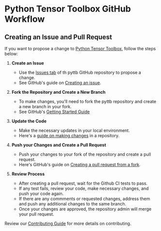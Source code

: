 # Python Tensor Toolbox GitHub Workflow

## Creating an Issue and Pull Request

If you want to propose a change to [Python Tensor Toolbox](https://github.com/sandialabs/pyttb), follow the steps below:

1. **Create an Issue**
    - Use the [Issues tab](https://github.com/sandialabs/pyttb/issues) of th pyttb GitHub repository to propose a change. 
    - See GitHub's guide on [Creating an issue](https://github.com/features/issues).


1. **Fork the Repository and Create a New Branch**
    - To make changes, you'll need to fork the pyttb repository and create a new branch in your fork. 
    - See GitHub's [Getting Started Guide](https://docs.github.com/en/get-started/quickstart/fork-a-repo)

1. **Update the Code**
    - Make the necessary updates in your local environment. 
    - Here's a [guide on making changes](https://docs.github.com/en/repositories/working-with-files/managing-files/editing-files) in a repository.

1. **Push your Changes and Create a Pull Request**
    - Push your changes to your fork of the repository and create a pull request. 
    - Here's GitHub's guide on [Creating a pull request from a fork](https://docs.github.com/en/github/collaborating-with-issues-and-pull-requests/creating-a-pull-request-from-a-fork).


1. **Review Process**
    - After creating a pull request, wait for the Github CI tests to pass. 
    - If any test fails, review your code, make necessary changes, and push your code again.
    - If there are any commments or requested changes, address them and push any additional changes to the same branch.
    - Once your changes are approved, the repository admin will merge your pull request.


Review our [Contributing Guide](https://github.com/sandialabs/pyttb/blob/main/CONTRIBUTING.md) for more details on contributing.
